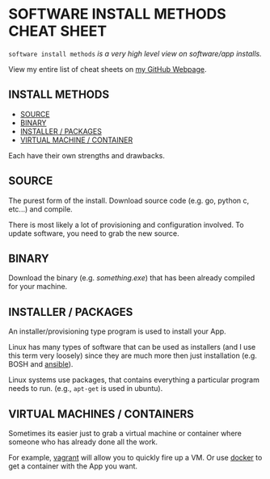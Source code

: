 # SOFTWARE INSTALL METHODS CHEAT SHEET

`software install methods` _is a very high level view on
software/app installs._

View my entire list of cheat sheets on
[my GitHub Webpage](https://jeffdecola.github.io/my-cheat-sheets/).

## INSTALL METHODS

* [SOURCE](https://github.com/JeffDeCola/my-cheat-sheets/tree/master/development/development-environments/software-install-methods-cheat-sheet#source)
* [BINARY](https://github.com/JeffDeCola/my-cheat-sheets/tree/master/development/development-environments/software-install-methods-cheat-sheet#binary)
* [INSTALLER / PACKAGES](https://github.com/JeffDeCola/my-cheat-sheets/tree/master/development/development-environments/software-install-methods-cheat-sheet#installer--packages)
* [VIRTUAL MACHINE / CONTAINER](https://github.com/JeffDeCola/my-cheat-sheets/tree/master/development/development-environments/software-install-methods-cheat-sheet#virtual-machines--containers)

Each have their own strengths and drawbacks.

## SOURCE

The purest form of the install. Download source code
(e.g. go, python c, etc...) and compile.

There is most likely a lot of provisioning and configuration involved.
To update software, you need to grab the new source.

## BINARY

Download the binary (e.g. _something.exe_) that has been already
compiled for your machine.

## INSTALLER / PACKAGES

An installer/provisioning type program is
used to install your App.

Linux has many types of software that can be used
as installers (and I use this term very loosely)
since they are much more then just installation (e.g. BOSH and
[ansible](https://github.com/JeffDeCola/my-cheat-sheets/tree/master/operations-tools/configuration-management/ansible-cheat-sheet)).

Linux systems use packages, that contains everything a particular
program needs to run. (e.g., `apt-get` is used in ubuntu).

## VIRTUAL MACHINES / CONTAINERS

Sometimes its easier just to grab a virtual machine or container
where someone who has already done all the work.

For example, [vagrant](https://github.com/JeffDeCola/my-cheat-sheets/tree/master/development/development-environments/vagrant-cheat-sheet)
will allow you to quickly fire up a VM.
Or use [docker](https://github.com/JeffDeCola/my-cheat-sheets/tree/master/operations-tools/orchestration/builds-deployment-containers/docker-cheat-sheet)
to get a container with the App you want.
